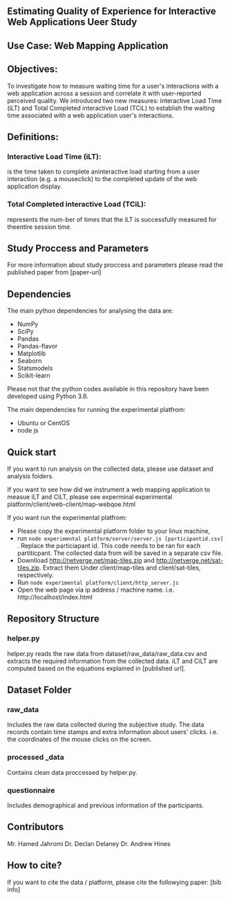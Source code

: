 ## Estimating Quality of Experience for Interactive Web Applications Ueer Study 
## Use Case: Web Mapping Application
## Objectives:
To investigate how to measure waiting time for a user's interactions with a web application across a session and correlate it with user-reported perceived quality.  We introduced  two new measures: interactive Load Time (iLT) and Total Completed interactive Load (TCiL) to establish the waiting time associated with a web application user's interactions. 

## Definitions:
### Interactive Load Time (iLT):
 is the time taken to complete aninteractive load starting from a user interaction (e.g. a mouseclick) to the completed update of the web application display.
### Total Completed interactive Load (TCiL):
represents the num-ber  of  times  that  the  iLT  is  successfully  measured  for  theentire session time. 

## Study Proccess and Parameters
For more information about study proccess and parameters please read the published paper from [paper-url]

## Dependencies
The main python dependencies for analysing the data are:
- NumPy
- SciPy
- Pandas
- Pandas-flavor
- Matplotlib
- Seaborn
- Statsmodels
- Scikit-learn

Please not that the python codes available in this repository have been developed using Python 3.6. 

The main dependencies for running the experimental platfrom:
- Ubuntu or CentOS
- node js

## Quick start

If you want to run analysis on the collected data, please use dataset and analysis folders.

If you want to see how did we instrument a web mapping application to measue iLT and CiLT, please see experminal experimental platform/client/web-client/map-webqoe.html

If you want run the experimental platfrom:

- Please copy  the  experimental platform folder to your linux machine,
- run ``` node experimental platform/server/server.js [participantid.csv] ``` . Replace the particiapant id. This code needs to be ran for each partiticpant. The collected data from  will be saved in a separate csv file. 
- Downlload http://netverge.net/map-tiles.zip and http://netverge.net/sat-tiles.zip.  Extract them Under client/map-tiles and client/sat-tiles, respectively.
- Run ``` node experimental platform/client/http_server.js ``` 
- Open the web page via ip address / machine name. i.e. http://localhost/index.html 

## Repository Structure 

### helper.py

helper.py reads the raw data from dataset/raw_data/raw_data.csv and extracts the required information from the collected data. iLT and CiLT are computed based on the equations explained in [published url].

## Dataset Folder 

### raw_data

Includes the raw data collected during the subjective study. The data records contain time stamps and extra information about users' clicks. i.e. the coordinates of the mouse clicks on the screen.  

### processed _data 

Contains clean data proccessed by helper.py.


### questionnaire 
Includes demographical and previous information of the participants.

## Contributors
Mr. Hamed Jahromi
Dr. Declan Delaney
Dr. Andrew Hines 

## How to cite?
If you want to cite the data / platform, please cite the followying paper:
[bib info]
